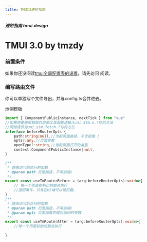 ```yaml
---
title: TMUI3进阶指南
---
```


<dirtoc></dirtoc>

##### 进阶指南 tmui.design

# TMUI 3.0 by tmzdy

### 前置条件
如果你还没阅读[tmui全局配置表的设置](doc/)，请先访问 阅读。

### 编写路由文件
你可以单独写个文件导出，并与config.ts合并进去。

示例模板
```ts
import { ComponentPublicInstance, nextTick } from "vue"
//如果想要使用框架的自带工具函数请输入uni.$tm.u.?你的方法
//网络请示为uni.$tm.fetch.?你的方法
interface beforeRouterOpts {
	path:string|null,//当前页面路径，不含前缀 /
	opts?:any,//页面参数
	openType?:string,//当前页面打开的类型
	context:ComponentPublicInstance|null,
}

/**
 * 路由访问前执行的函数
 * @param path 页面路径，不带前缀/
 */
export const useTmRouterBefore = (arg:beforeRouterOpts):void=>{
    // 每一个页面在初化前都会执行
	//返回事件，只有在h5端可以被拦截。
}
/**
 * 路由访问后执行的函数
 * @param path 页面路径，不带前缀/
 * @param opts 页面加载完成后返回的参数
 */
export const useTmRouterAfter = (arg:beforeRouterOpts):void=>{
    //每一个页面初始后都会执行
   
}

```
